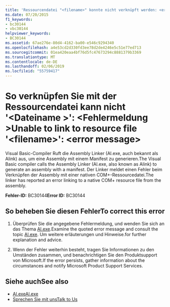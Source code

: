 ```yaml
---
title: 'Ressourcendatei "<filename>" konnte nicht verknüpft werden: <error message>'
ms.date: 07/20/2015
f1_keywords:
- bc30144
- vbc30144
helpviewer_keywords:
- BC30144
ms.assetid: 67ae276e-80d4-4162-ba00-e546c9294340
ms.openlocfilehash: a4e53cd2d330fd3ee78d2de4246e5c51e77ed713
ms.sourcegitcommit: 01ea420eaa4bf76d5fc47673294c8881379b3369
ms.translationtype: MT
ms.contentlocale: de-DE
ms.lasthandoff: 02/06/2019
ms.locfileid: "55759417"
---
```

# <a name="unable-to-link-to-resource-file-filename-error-message"></a><span data-ttu-id="7c604-102">So verknüpfen Sie mit der Ressourcendatei kann nicht '\<Dateiname >': \<Fehlermeldung ></span><span class="sxs-lookup"><span data-stu-id="7c604-102">Unable to link to resource file '\<filename>': \<error message></span></span>
<span data-ttu-id="7c604-103">Visual Basic-Compiler Ruft die Assembly Linker (Al.exe, auch bekannt als Alink) aus, um eine Assembly mit einem Manifest zu generieren.</span><span class="sxs-lookup"><span data-stu-id="7c604-103">The Visual Basic compiler calls the Assembly Linker (Al.exe, also known as Alink) to generate an assembly with a manifest.</span></span> <span data-ttu-id="7c604-104">Der Linker meldet einen Fehler beim Verknüpfen der Assembly mit einer nativen COM+-Ressourcedatei.</span><span class="sxs-lookup"><span data-stu-id="7c604-104">The linker has reported an error linking to a native COM+ resource file from the assembly.</span></span>  
  
 <span data-ttu-id="7c604-105">**Fehler-ID:** BC30144</span><span class="sxs-lookup"><span data-stu-id="7c604-105">**Error ID:** BC30144</span></span>  
  
## <a name="to-correct-this-error"></a><span data-ttu-id="7c604-106">So beheben Sie diesen Fehler</span><span class="sxs-lookup"><span data-stu-id="7c604-106">To correct this error</span></span>  
  
1.  <span data-ttu-id="7c604-107">Überprüfen Sie die angegebene Fehlermeldung, und wenden Sie sich an das Thema [Al.exe](../../../framework/tools/al-exe-assembly-linker.md).</span><span class="sxs-lookup"><span data-stu-id="7c604-107">Examine the quoted error message and consult the topic [Al.exe](../../../framework/tools/al-exe-assembly-linker.md).</span></span> <span data-ttu-id="7c604-108">Um weitere erläuterungen und Hinweise.</span><span class="sxs-lookup"><span data-stu-id="7c604-108">for further explanation and advice.</span></span>  
  
2.  <span data-ttu-id="7c604-109">Wenn der Fehler weiterhin besteht, tragen Sie Informationen zu den Umständen zusammen, und benachrichtigen Sie den Produktsupport von Microsoft.</span><span class="sxs-lookup"><span data-stu-id="7c604-109">If the error persists, gather information about the circumstances and notify Microsoft Product Support Services.</span></span>  
  
## <a name="see-also"></a><span data-ttu-id="7c604-110">Siehe auch</span><span class="sxs-lookup"><span data-stu-id="7c604-110">See also</span></span>

- [<span data-ttu-id="7c604-111">Al.exe</span><span class="sxs-lookup"><span data-stu-id="7c604-111">Al.exe</span></span>](../../../framework/tools/al-exe-assembly-linker.md)
- [<span data-ttu-id="7c604-112">Sprechen Sie mit uns</span><span class="sxs-lookup"><span data-stu-id="7c604-112">Talk to Us</span></span>](/visualstudio/ide/talk-to-us)
